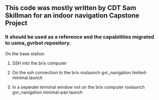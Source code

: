 ## This code was mostly written by CDT Sam Skillman for an indoor navigation Capstone Project
### It should be used as a reference and the capabilities migrated to usma_gvrbot repository.

On the base station
1. SSH into the brix computer

2. On the ssh connection to the brix
roslaunch gvr_navigation limited-minimal.launch

3. In a seperate terminal window not on the brix computer
roslaunch gvr_navigation minimal-pair.launch
